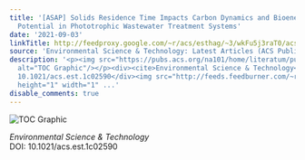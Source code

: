 ```yaml
---
title: '[ASAP] Solids Residence Time Impacts Carbon Dynamics and Bioenergy Feedstock
  Potential in Phototrophic Wastewater Treatment Systems'
date: '2021-09-03'
linkTitle: http://feedproxy.google.com/~r/acs/esthag/~3/wkFu5j3raT0/acs.est.1c02590
source: 'Environmental Science & Technology: Latest Articles (ACS Publications)'
description: '<p><img src="https://pubs.acs.org/na101/home/literatum/publisher/achs/journals/content/esthag/0/esthag.ahead-of-print/acs.est.1c02590/20210903/images/medium/es1c02590_0006.gif"
  alt="TOC Graphic"/></p><div><cite>Environmental Science & Technology</cite></div><div>DOI:
  10.1021/acs.est.1c02590</div><img src="http://feeds.feedburner.com/~r/acs/esthag/~4/wkFu5j3raT0"
  height="1" width="1" ...'
disable_comments: true
---
```

<p><img src="https://pubs.acs.org/na101/home/literatum/publisher/achs/journals/content/esthag/0/esthag.ahead-of-print/acs.est.1c02590/20210903/images/medium/es1c02590_0006.gif" alt="TOC Graphic"/></p><div><cite>Environmental Science & Technology</cite></div><div>DOI: 10.1021/acs.est.1c02590</div><img src="http://feeds.feedburner.com/~r/acs/esthag/~4/wkFu5j3raT0" height="1" width="1" ...